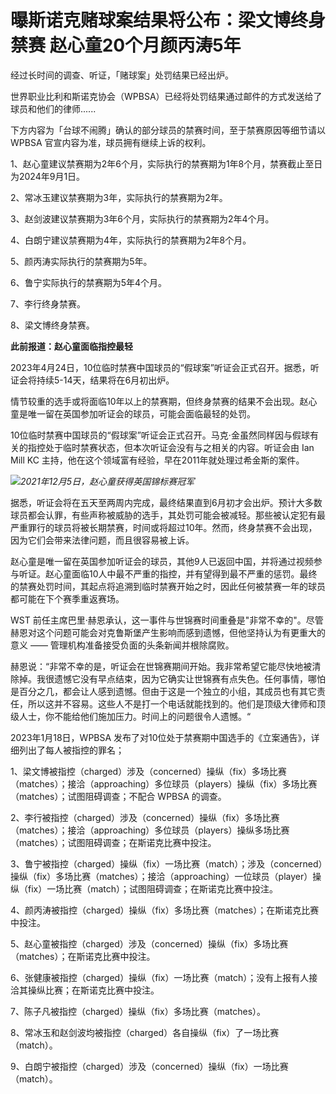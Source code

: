 

# 曝斯诺克赌球案结果将公布：梁文博终身禁赛 赵心童20个月颜丙涛5年

经过长时间的调查、听证，「赌球案」处罚结果已经出炉。

世界职业比利和斯诺克协会（WPBSA）已经将处罚结果通过邮件的方式发送给了球员和他们的律师......

下方内容为「台球不闹腾」确认的部分球员的禁赛时间，至于禁赛原因等细节请以 WPBSA 官宣内容为准，球员拥有继续上诉的权利。

1、赵心童建议禁赛期为2年6个月，实际执行的禁赛期为1年8个月，禁赛截止至日为2024年9月1日。

2、常冰玉建议禁赛期为3年，实际执行的禁赛期为2年。

3、赵剑波建议禁赛期为3年6个月，实际执行的禁赛期为2年4个月。

4、白朗宁建议禁赛期为4年，实际执行的禁赛期为2年8个月。

5、颜丙涛实际执行的禁赛期为5年。

6、鲁宁实际执行的禁赛期为5年4个月。

7、李行终身禁赛。

8、梁文博终身禁赛。

**此前报道：赵心童面临指控最轻**

2023年4月24日，10位临时禁赛中国球员的“假球案”听证会正式召开。据悉，听证会将持续5-14天，结果将在6月初出炉。

情节较重的选手或将面临10年以上的禁赛期，但终身禁赛的结果不会出现。赵心童是唯一留在英国参加听证会的球员，可能会面临最轻的处罚。

10位临时禁赛中国球员的“假球案”听证会正式召开。马克·金虽然同样因与假球有关的指控处于临时禁赛状态，但本次听证会没有与之相关的内容。听证会由 Ian
Mill KC 主持，他在这个领域富有经验，早在2011年就处理过希金斯的案件。

![](https://inews.gtimg.com/newsapp_bt/0/15593201465/1000)_2021年12月5日，赵心童获得英国锦标赛冠军_

据悉，听证会将在五天至两周内完成，最终结果直到6月初才会出炉。预计大多数球员都会认罪，有些声称被威胁的选手，其处罚可能会被减轻。那些被认定犯有最严重罪行的球员将被长期禁赛，时间或将超过10年。然而，终身禁赛不会出现，因为它们会带来法律问题，而且很容易被上诉。

赵心童是唯一留在英国参加听证会的球员，其他9人已返回中国，并将通过视频参与听证。赵心童面临10人中最不严重的指控，并有望得到最不严重的惩罚。最终的禁赛处罚时间，其起点将追溯到临时禁赛开始之时，因此任何被禁赛一年的球员都可能在下个赛季重返赛场。

WST 前任主席巴里·赫恩承认，这一事件与世锦赛时间重叠是"非常不幸的"。尽管赫恩对这个问题可能会对克鲁斯堡产生影响而感到遗憾，但他坚持认为有更重大的意义
—— 管理机构准备接受负面的头条新闻并根除腐败。

赫恩说：“非常不幸的是，听证会在世锦赛期间开始。我非常希望它能尽快地被清除掉。我很遗憾它没有早点结束，因为它确实让世锦赛有点失色。任何事情，哪怕是百分之几，都会让人感到遗憾。但由于这是一个独立的小组，其成员也有其它责任，所以这并不容易。这些人不是打一个电话就能找到的。他们是顶级大律师和顶级人士，你不能给他们施加压力。时间上的问题很令人遗憾。“

2023年1月18日，WPBSA 发布了对10位处于禁赛期中国选手的《立案通告》，详细列出了每人被指控的罪名；

1、梁文博被指控（charged）涉及（concerned）操纵（fix）多场比赛（matches）；接洽（approaching）多位球员（players）操纵（fix）多场比赛（matches）；试图阻碍调查；不配合
WPBSA 的调查。

2、李行被指控（charged）涉及（concerned）操纵（fix）多场比赛（matches）；接洽（approaching）多位球员（players）操纵多场比赛（matches）；试图阻碍调查；在斯诺克比赛中投注。

3、鲁宁被指控（charged）操纵（fix）一场比赛（match）；涉及（concerned）操纵（fix）多场比赛（matches）；接洽（approaching）一位球员（player）操纵（fix）一场比赛（match）；试图阻碍调查；在斯诺克比赛中投注。

4、颜丙涛被指控（charged）操纵（fix）多场比赛（matches）；在斯诺克比赛中投注。

5、赵心童被指控（charged）涉及（concerned）操纵（fix）多场比赛（matches）；在斯诺克比赛中投注。

6、张健康被指控（charged）操纵（fix）一场比赛（match）；没有上报有人接洽其操纵比赛；在斯诺克比赛中投注。

7、陈子凡被指控（charged）操纵（fix）多场比赛（matches）。

8、常冰玉和赵剑波均被指控（charged）各自操纵（fix）了一场比赛（match）。

9、白朗宁被指控（charged）涉及（concerned）操纵（fix）一场比赛（match）。

